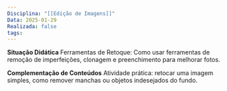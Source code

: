 ```yaml
---
Disciplina: "[[Edição de Imagens]]"
Data: 2025-01-29
Realizada: false
tags:
---
```

**Situação Didática**
Ferramentas de Retoque: Como usar ferramentas de remoção de imperfeições, clonagem e preenchimento para melhorar fotos.

**Complementação de Conteúdos**
Atividade prática: retocar uma imagem simples, como remover manchas ou objetos indesejados do fundo.